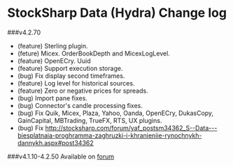 StockSharp Data (Hydra) Change log
========================
###v4.2.70
* (feature) Sterling plugin.
* (feture) Micex. OrderBookDepth and MicexLogLevel.
* (feature) OpenECry. Uuid
* (feature) Support execution storage.
* (bug) Fix display second timeframes.
* (feature) Log level for historical sources.
* (feature) Zero or negative prices for spreads.
* (bug) Import pane fixes.
* (bug) Connector's candle processing fixes.
* (bug) Fix Quik, Micex, Plaza, Yahoo, Oanda, OpenECry, DukasCopy, GainCapital, MBTrading, TrueFX, RTS, UX plugins.
* (bug) Fix http://stocksharp.com/forum/yaf_postsm34362_S--Data---biesplatnaia-proghramma-zaghruzki-i-khranieniie-rynochnykh-dannykh.aspx#post34362

###v4.1.10-4.2.50
Available on [forum](http://stocksharp.com/forum/yaf_postst2541_S--Data---biesplatnaia-proghramma-zaghruzki-i-khranieniie-rynochnykh-dannykh.aspx)